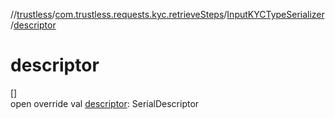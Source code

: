 //[trustless](../../../index.md)/[com.trustless.requests.kyc.retrieveSteps](../index.md)/[InputKYCTypeSerializer](index.md)/[descriptor](descriptor.md)

# descriptor

[]\
open override val [descriptor](descriptor.md): SerialDescriptor
